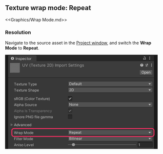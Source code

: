 ## Texture wrap mode: Repeat

<<Graphics/Wrap Mode.md>>

### Resolution
Navigate to the source asset in the [Project window](https://docs.unity3d.com/Manual/ProjectView.html), and switch the **Wrap Mode** to **Repeat**.  

![Wrap Mode Dropdown](wrap-mode.png)  
